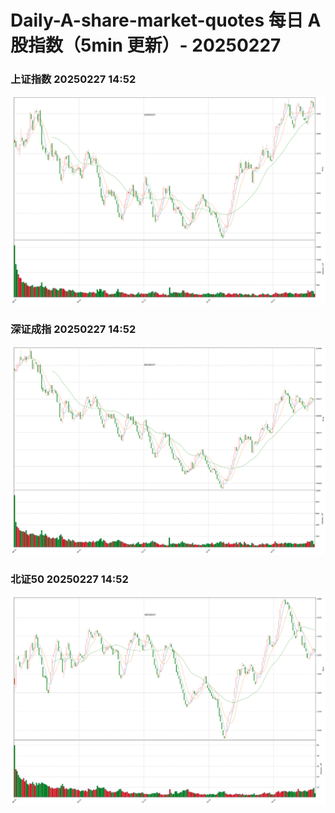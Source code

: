 
# Daily-A-share-market-quotes 每日 A 股指数（5min 更新）- 20250227

### 上证指数 20250227 14:52
![](./fig/2025/2/20250227-sh000001.png)

### 深证成指 20250227 14:52
![](./fig/2025/2/20250227-sz399001.png)

### 北证50 20250227 14:52
![](./fig/2025/2/20250227-bj899050.png)

